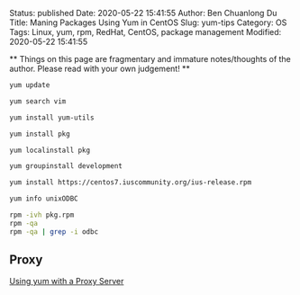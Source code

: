 Status: published
Date: 2020-05-22 15:41:55
Author: Ben Chuanlong Du
Title: Maning Packages Using Yum in CentOS
Slug: yum-tips
Category: OS
Tags: Linux, yum, rpm, RedHat, CentOS, package management
Modified: 2020-05-22 15:41:55

**
Things on this page are
fragmentary and immature notes/thoughts of the author.
Please read with your own judgement!
**

```bash
yum update

yum search vim

yum install yum-utils

yum install pkg

yum localinstall pkg

yum groupinstall development

yum install https://centos7.iuscommunity.org/ius-release.rpm

yum info unixODBC 

rpm -ivh pkg.rpm
rpm -qa
rpm -qa | grep -i odbc
```

## Proxy

[Using yum with a Proxy Server](https://docs.fedoraproject.org/en-US/Fedora_Core/3/html/Software_Management_Guide/sn-yum-proxy-server.html)

